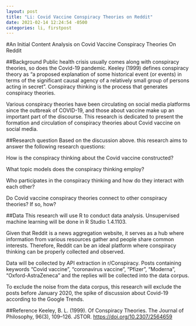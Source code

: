 ```yaml
---
layout: post
title: "Li: Covid Vaccine Conspiracy Theories on Reddit"
date: 2021-02-14 12:24:54 -0500
categories: li, firstpost
---
```


#An Initial Content Analysis on Covid Vaccine Conspiracy Theories On Reddit

##Background
Public health crisis usually comes along with conspiracy theories, so does the Covid-19 pandemic. Keeley (1999) defines conspiracy theory as “a proposed explanation of some historical event (or events) in terms of the significant causal agency of a relatively small group of persons acting in secret”. Conspiracy thinking is the process that generates conspiracy theories. 

Various conspiracy theories have been circulating on social media platforms since the outbreak of COVID-19, and those about vaccine make up an important part of the discourse. This research is dedicated to present the formation and circulation of conspiracy theories about Covid vaccine on social media. 

##Research question 
Based on the discussion above. this research aims to answer the following research questions: 

How is the conspiracy thinking about the Covid vaccine constructed? 

What topic models does the conspiracy thinking employ?

Who participates in the conspiracy thinking and how do they interact with each other?

Do Covid vaccine conspiracy theories connect to other conspiracy theories? If so, how? 

##Data
This research will use R to conduct data analysis. Unsupervised machine learning will be done in R Studio 1.4.1103. 

Given that Reddit is a news aggregation website, it serves as a hub where information from various resources gather and people share common interests. Therefore, Reddit can be an ideal platform where conspiracy thinking can be properly collected and observed.

Data will be collected by API extraction in r/Conspiracy. Posts containing keywords 
“Covid vaccine”, “coronavirus vaccine”,  “Pfizer”, “Moderna”,  “Oxford-AstraZeneca” and the replies will be collected into the data corpus. 

To exclude the noise from the data corpus, this research will exclude the posts before January 2020, the spike of discussion about Covid-19 according to the Google Trends. 

##Reference
Keeley, B. L. (1999). Of Conspiracy Theories. The Journal of Philosophy, 96(3), 109–126. JSTOR. https://doi.org/10.2307/2564659
